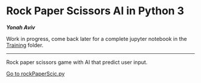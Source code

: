 # Rock Paper Scissors AI in Python 3

***Yonah Aviv***



  


Work in progress, come back later for a complete jupyter notebook in the [Training](Training) folder.


  




----

Rock paper scissors game with AI that predict user input.


[Go to rockPaperScic.py](rockPaperScic.py)


